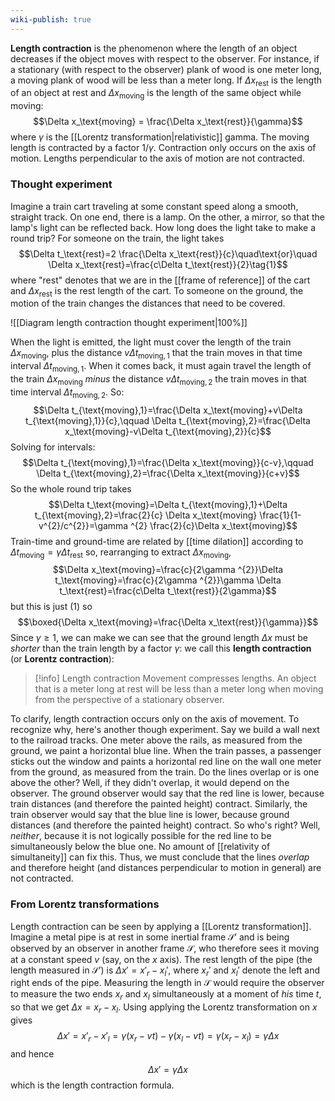 ```yaml
---
wiki-publish: true
---
```

**Length contraction** is the phenomenon where the length of an object decreases if the object moves with respect to the observer. For instance, if a stationary (with respect to the observer) plank of wood is one meter long, a moving plank of wood will be less than a meter long. If $\Delta x_\text{rest}$ is the length of an object at rest and $\Delta x_\text{moving}$ is the length of the same object while moving:
$$\Delta x_\text{moving} = \frac{\Delta x_\text{rest}}{\gamma}$$
where $\gamma$ is the [[Lorentz transformation|relativistic]] gamma. The moving length is contracted by a factor $1/\gamma$. Contraction only occurs on the axis of motion. Lengths perpendicular to the axis of motion are not contracted.
### Thought experiment
Imagine a train cart traveling at some constant speed along a smooth, straight track. On one end, there is a lamp. On the other, a mirror, so that the lamp's light can be reflected back. How long does the light take to make a round trip? For someone on the train, the light takes
$$\Delta t_\text{rest}=2 \frac{\Delta x_\text{rest}}{c}\quad\text{or}\quad \Delta x_\text{rest}=\frac{c\Delta t_\text{rest}}{2}\tag{1}$$
where "rest" denotes that we are in the [[frame of reference]] of the cart and $\Delta x_\text{rest}$ is the rest length of the cart. To someone on the ground, the motion of the train changes the distances that need to be covered.

![[Diagram length contraction thought experiment|100%]]

When the light is emitted, the light must cover the length of the train $\Delta x_\text{moving}$, plus the distance $v\Delta t_{\text{moving},1}$ that the train moves in that time interval $\Delta t_{\text{moving},1}$. When it comes back, it must again travel the length of the train $\Delta x_\text{moving}$ *minus* the distance $v\Delta t_{\text{moving},2}$ the train moves in that time interval $\Delta t_{\text{moving},2}$. So:
$$\Delta t_{\text{moving},1}=\frac{\Delta x_\text{moving}+v\Delta t_{\text{moving},1}}{c},\qquad \Delta t_{\text{moving},2}=\frac{\Delta x_\text{moving}-v\Delta t_{\text{moving},2}}{c}$$
Solving for intervals:
$$\Delta t_{\text{moving},1}=\frac{\Delta x_\text{moving}}{c-v},\qquad \Delta t_{\text{moving},2}=\frac{\Delta x_\text{moving}}{c+v}$$
So the whole round trip takes
$$\Delta t_\text{moving}=\Delta t_{\text{moving},1}+\Delta t_{\text{moving},2}=\frac{2}{c} \Delta x_\text{moving} \frac{1}{1-v^{2}/c^{2}}=\gamma ^{2} \frac{2}{c}\Delta x_\text{moving}$$
Train-time and ground-time are related by [[time dilation]] according to $\Delta t_\text{moving}=\gamma \Delta t_\text{rest}$ so, rearranging to extract $\Delta x_\text{moving}$,
$$\Delta x_\text{moving}=\frac{c}{2\gamma ^{2}}\Delta t_\text{moving}=\frac{c}{2\gamma ^{2}}\gamma \Delta t_\text{rest}=\frac{c\Delta t_\text{rest}}{2\gamma}$$
but this is just $(1)$ so
$$\boxed{\Delta x_\text{moving}=\frac{\Delta x_\text{rest}}{\gamma}}$$
Since $\gamma\geq 1$, we can make we can see that the ground length $\Delta x$ must be *shorter* than the train length by a factor $\gamma$: we call this **length contraction** (or **Lorentz contraction**):

> [!info] Length contraction
> Movement compresses lengths. An object that is a meter long at rest will be less than a meter long when moving from the perspective of a stationary observer.

To clarify, length contraction occurs only on the axis of movement. To recognize why, here's another though experiment. Say we build a wall next to the railroad tracks. One meter above the rails, as measured from the ground, we paint a horizontal blue line. When the train passes, a passenger sticks out the window and paints a horizontal red line on the wall one meter from the ground, as measured from the train. Do the lines overlap or is one above the other? Well, if they didn't overlap, it would depend on the observer. The ground observer would say that the red line is lower, because train distances (and therefore the painted height) contract. Similarly, the train observer would say that the blue line is lower, because ground distances (and therefore the painted height) contract. So who's right? Well, *neither*, because it is not logically possible for the red line to be simultaneously below the blue one. No amount of [[relativity of simultaneity]] can fix this. Thus, we must conclude that the lines *overlap* and therefore height (and distances perpendicular to motion in general) are not contracted.
### From Lorentz transformations
Length contraction can be seen by applying a [[Lorentz transformation]]. Imagine a metal pipe is at rest in some inertial frame $\mathcal{S}'$ and is being observed by an observer in another frame $\mathcal{S}$, who therefore sees it moving at a constant speed $v$ (say, on the $x$ axis). The rest length of the pipe (the length measured in $\mathcal{S}'$) is $\Delta x'=x'_{r}-x_{l}'$, where $x_{r}'$ and $x_{l}'$ denote the left and right ends of the pipe. Measuring the length in $\mathcal{S}$ would require the observer to measure the two ends $x_{r}$ and $x_{l}$ simultaneously at a moment of *his* time $t$, so that we get $\Delta x=x_{r}-x_{l}$. Using applying the Lorentz transformation on $x$ gives
$$\Delta x'=x'_{r}-x'_{l}=\gamma(x_{r}-vt)-\gamma(x_{l}-vt)=\gamma(x_{r}-x_{l})=\gamma \Delta x$$
and hence
$$\Delta x'=\gamma \Delta x$$
which is the length contraction formula.